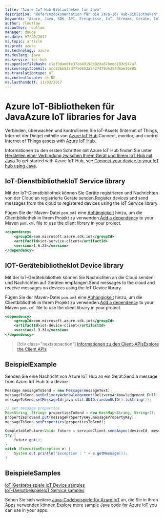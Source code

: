 ```yaml
---
title: "Azure IoT Hub-Bibliotheken für Java"
description: "Referenzdokumentation für die Java-IoT Hub-Bibliotheken"
keywords: "Azure, Java, SDK, API, Ereignisse, IoT, Streams, Geräte, IoT Hub"
author: rloutlaw
ms.author: routlaw
manager: douge
ms.date: 07/20/2017
ms.topic: article
ms.prod: azure
ms.technology: azure
ms.devlang: java
ms.service: iot-hub
ms.openlocfilehash: c1af3dae0fe37eb4919db02da87beed193c547a7
ms.sourcegitcommit: acc83bb537d77568b2a5427479d6354d6ae30885
ms.translationtype: HT
ms.contentlocale: de-DE
ms.lasthandoff: 11/03/2017
---
```

# <a name="azure-iot-libraries-for-java"></a><span data-ttu-id="a2f73-104">Azure IoT-Bibliotheken für Java</span><span class="sxs-lookup"><span data-stu-id="a2f73-104">Azure IoT libraries for Java</span></span>

<span data-ttu-id="a2f73-105">Verbinden, überwachen und kontrollieren Sie IoT-Assets (Internet of Things, Internet der Dinge) mithilfe von [Azure IoT Hub](https://docs.microsoft.com/azure/iot-hub/iot-hub-what-is-iot-hub).</span><span class="sxs-lookup"><span data-stu-id="a2f73-105">Connect, monitor, and control Internet of Things assets with [Azure IoT Hub](https://docs.microsoft.com/azure/iot-hub/iot-hub-what-is-iot-hub).</span></span>

<span data-ttu-id="a2f73-106">Informationen zu den ersten Schritten mit Azure IoT Hub finden Sie unter [Herstellen einer Verbindung zwischen Ihrem Gerät und Ihrem IoT Hub mit Java](/azure/iot-hub/iot-hub-java-java-getstarted).</span><span class="sxs-lookup"><span data-stu-id="a2f73-106">To get started with Azure IoT Hub, see [Connect your device to your IoT hub using Java](/azure/iot-hub/iot-hub-java-java-getstarted).</span></span>

## <a name="iot-service-library"></a><span data-ttu-id="a2f73-107">IoT-Dienstbibliothek</span><span class="sxs-lookup"><span data-stu-id="a2f73-107">IoT Service library</span></span>

<span data-ttu-id="a2f73-108">Mit der IoT-Dienstbibliothek können Sie Geräte registrieren und Nachrichten von der Cloud an registrierte Geräte senden.</span><span class="sxs-lookup"><span data-stu-id="a2f73-108">Register devices and send messages from the cloud to registered devices using the IoT Service library.</span></span>

<span data-ttu-id="a2f73-109">Fügen Sie der Maven-Datei `pom.xml` eine [Abhängigkeit](https://maven.apache.org/guides/getting-started/index.html#How_do_I_use_external_dependencies) hinzu, um die Clientbibliothek in Ihrem Projekt zu verwenden.</span><span class="sxs-lookup"><span data-stu-id="a2f73-109">[Add a dependency](https://maven.apache.org/guides/getting-started/index.html#How_do_I_use_external_dependencies) to your Maven `pom.xml` file to use the client library in your project.</span></span>  

```XML
<dependency>
    <groupId>com.microsoft.azure.sdk.iot</groupId>
    <artifactId>iot-service-client</artifactId>
    <version>1.6.23</version>
</dependency>
```   

## <a name="iot-device-library"></a><span data-ttu-id="a2f73-110">IOT-Gerätebibliothek</span><span class="sxs-lookup"><span data-stu-id="a2f73-110">Iot Device library</span></span>

<span data-ttu-id="a2f73-111">Mit der IoT-Gerätebibliothek können Sie Nachrichten an die Cloud senden und Nachrichten auf Geräten empfangen.</span><span class="sxs-lookup"><span data-stu-id="a2f73-111">Send messages to the cloud and receive messages on devices using the IoT Device library.</span></span>

<span data-ttu-id="a2f73-112">Fügen Sie der Maven-Datei `pom.xml` eine [Abhängigkeit](https://maven.apache.org/guides/getting-started/index.html#How_do_I_use_external_dependencies) hinzu, um die Clientbibliothek in Ihrem Projekt zu verwenden.</span><span class="sxs-lookup"><span data-stu-id="a2f73-112">[Add a dependency](https://maven.apache.org/guides/getting-started/index.html#How_do_I_use_external_dependencies) to your Maven `pom.xml` file to use the client library in your project.</span></span>  

```XML
<dependency>
    <groupId>com.microsoft.azure.sdk.iot</groupId>
    <artifactId>iot-device-client</artifactId>
    <version>1.3.31</version>
</dependency>
```

> [!div class="nextstepaction"]
> [<span data-ttu-id="a2f73-113">Informationen zu den Client-APIs</span><span class="sxs-lookup"><span data-stu-id="a2f73-113">Explore the Client APIs</span></span>](/java/api/overview/azure/iot/clientlibrary)   

## <a name="example"></a><span data-ttu-id="a2f73-114">Beispiel</span><span class="sxs-lookup"><span data-stu-id="a2f73-114">Example</span></span>

<span data-ttu-id="a2f73-115">Senden Sie eine Nachricht von Azure IoT Hub an ein Gerät:</span><span class="sxs-lookup"><span data-stu-id="a2f73-115">Send a message from Azure IoT Hub to a device.</span></span>

```java
Message messageToSend = new Message(messageText);
messageToSend.setDeliveryAcknowledgement(DeliveryAcknowledgement.Full);
messageToSend.setMessageId(java.util.UUID.randomUUID().toString());

// set message properties
Map<String, String> propertiesToSend = new HashMap<String, String>();
propertiesToSend.put(messagePropertyKey,messagePropertyKey);
messageToSend.setProperties(propertiesToSend);

CompletableFuture<Void> future = serviceClient.sendAsync(deviceId, messageToSend);
try {
    future.get();
}
catch (ExecutionException e) {
    System.out.println("Exception : " + e.getMessage());
}
```


## <a name="samples"></a><span data-ttu-id="a2f73-116">Beispiele</span><span class="sxs-lookup"><span data-stu-id="a2f73-116">Samples</span></span>

<span data-ttu-id="a2f73-117">[IoT-Gerätebeispiele](https://github.com/Azure/azure-iot-sdk-java/tree/master/device/iot-device-samples)   </span><span class="sxs-lookup"><span data-stu-id="a2f73-117">[IoT Device samples](https://github.com/Azure/azure-iot-sdk-java/tree/master/device/iot-device-samples)   </span></span>  
[<span data-ttu-id="a2f73-118">IoT-Dienstbeispiele</span><span class="sxs-lookup"><span data-stu-id="a2f73-118">IoT Service samples</span></span>](https://github.com/Azure/azure-iot-sdk-java/tree/master/service/iot-service-samples)

<span data-ttu-id="a2f73-119">Sehen Sie sich weitere [Java-Codebeispiele für Azure IoT](https://azure.microsoft.com/resources/samples/?platform=java&term=iot) an, die Sie in Ihren Apps verwenden können.</span><span class="sxs-lookup"><span data-stu-id="a2f73-119">Explore more [sample Java code for Azure IoT](https://azure.microsoft.com/resources/samples/?platform=java&term=iot) you can use in your apps.</span></span>
